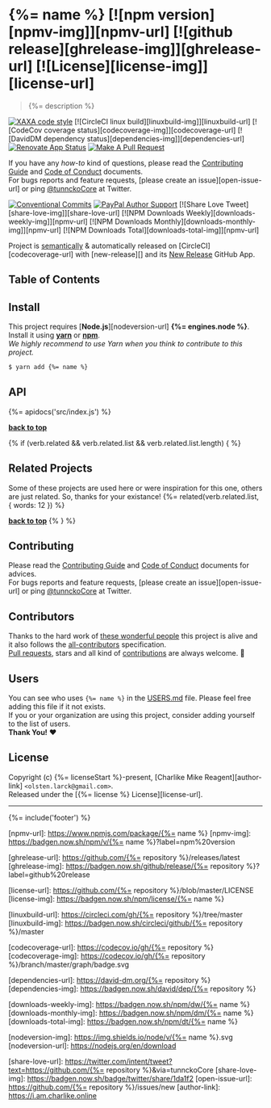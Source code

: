 # {%= name %} [![npm version][npmv-img]][npmv-url] [![github release][ghrelease-img]][ghrelease-url] [![License][license-img]][license-url]

<!-- When logo is needed
<p align="center">
  <a href="https://github.com/username/repo">
    <img src="./logo.png">
  </a>
</p>
<br>
-->

> {%= description %}

<div id="thetop"></div>

[![XAXA code style][codestyle-img]][codestyle-url]
[![CircleCI linux build][linuxbuild-img]][linuxbuild-url]
[![CodeCov coverage status][codecoverage-img]][codecoverage-url]
[![DavidDM dependency status][dependencies-img]][dependencies-url]
[![Renovate App Status][renovateapp-img]][renovateapp-url]
[![Make A Pull Request][prs-welcome-img]][prs-welcome-url]

If you have any _how-to_ kind of questions, please read the [Contributing Guide](./CONTRIBUTING.md) and [Code of Conduct](./CODE_OF_CONDUCT.md) documents.  
For bugs reports and feature requests, [please create an issue][open-issue-url] or ping [@tunnckoCore](https://twitter.com/tunnckoCore) at Twitter.

[![Conventional Commits][ccommits-img]][ccommits-url]
[![PayPal Author Support][paypal-donate-img]][paypal-donate-url]
[![Share Love Tweet][share-love-img]][share-love-url]
[![NPM Downloads Weekly][downloads-weekly-img]][npmv-url]
[![NPM Downloads Monthly][downloads-monthly-img]][npmv-url]
[![NPM Downloads Total][downloads-total-img]][npmv-url]

Project is [semantically](https://semver.org) & automatically released on [CircleCI][codecoverage-url] with [new-release][] and its [New Release](https://github.com/apps/new-release) GitHub App.


## Table of Contents
<!-- toc -->

## Install
This project requires [**Node.js**][nodeversion-url] **{%= engines.node %}**. Install it using [**yarn**](https://yarnpkg.com) or [**npm**](https://npmjs.com).  
_We highly recommend to use Yarn when you think to contribute to this project._

```bash
$ yarn add {%= name %}
```

## API
{%= apidocs('src/index.js') %}

**[back to top](#thetop)**

{% if (verb.related && verb.related.list && verb.related.list.length) { %}

## Related Projects
Some of these projects are used here or were inspiration for this one, others are just related. So, thanks for your existance!
{%= related(verb.related.list, { words: 12 }) %}

**[back to top](#thetop)**
{% } %}

## Contributing
Please read the [Contributing Guide](./CONTRIBUTING.md) and [Code of Conduct](./CODE_OF_CONDUCT.md) documents for advices.  
For bugs reports and feature requests, [please create an issue][open-issue-url] or ping [@tunnckoCore](https://twitter.com/tunnckoCore) at Twitter.

## Contributors
Thanks to the hard work of [these wonderful people](./CONTRIBUTORS.md) this project is alive and it also follows the [all-contributors](https://github.com/kentcdodds/all-contributors) specification.  
[Pull requests](https://github.com/tunnckoCore/contributing#opening-a-pull-request), stars and all kind of [contributions](https://opensource.guide/how-to-contribute/#what-it-means-to-contribute) are always welcome. :stars:

## Users
You can see who uses `{%= name %}` in the [USERS.md](./USERS.md) file. Please feel free adding this file if it not exists.  
If you or your organization are using this project, consider adding yourself to the list of users.  
**Thank You!** :heart:

## License
Copyright (c) {%= licenseStart %}-present, [Charlike Mike Reagent][author-link] `<olsten.larck@gmail.com>`.  
Released under the [{%= license %} License][license-url].

---

{%= include('footer') %}

<!-- Heading badges -->

[npmv-url]: https://www.npmjs.com/package/{%= name %}
[npmv-img]: https://badgen.now.sh/npm/v/{%= name %}?label=npm%20version

[ghrelease-url]: https://github.com/{%= repository %}/releases/latest
[ghrelease-img]: https://badgen.now.sh/github/release/{%= repository %}?label=github%20release

[license-url]: https://github.com/{%= repository %}/blob/master/LICENSE
[license-img]: https://badgen.now.sh/npm/license/{%= name %}

<!-- Front line badges -->

[codestyle-url]: https://github.com/olstenlarck/xaxa
[codestyle-img]: https://badgen.now.sh/badge/code%20style/xaxa/green

[linuxbuild-url]: https://circleci.com/gh/{%= repository %}/tree/master
[linuxbuild-img]: https://badgen.now.sh/circleci/github/{%= repository %}/master

[codecoverage-url]: https://codecov.io/gh/{%= repository %}
[codecoverage-img]: https://codecov.io/gh/{%= repository %}/branch/master/graph/badge.svg

[dependencies-url]: https://david-dm.org/{%= repository %}
[dependencies-img]: https://badgen.now.sh/david/dep/{%= repository %}

[ccommits-url]: https://conventionalcommits.org/
[ccommits-img]: https://badgen.now.sh/badge/conventional%20commits/v1.0.0/dfb317
[new-release-url]: https://github.com/tunnckoCore/new-release
[new-release-img]: https://badgen.now.sh/badge/semantically/released/05c5ff

[downloads-weekly-img]: https://badgen.now.sh/npm/dw/{%= name %}
[downloads-monthly-img]: https://badgen.now.sh/npm/dm/{%= name %}
[downloads-total-img]: https://badgen.now.sh/npm/dt/{%= name %}

[nodeversion-img]: https://img.shields.io/node/v/{%= name %}.svg
[nodeversion-url]: https://nodejs.org/en/download

[renovateapp-url]: https://renovatebot.com
[renovateapp-img]: https://badgen.now.sh/badge/renovate/enabled/green
[prs-welcome-img]: https://badgen.now.sh/badge/PRs/welcome/green
[prs-welcome-url]: http://makeapullrequest.com
[paypal-donate-url]: https://paypal.me/tunnckoCore/10
[paypal-donate-img]: https://badgen.now.sh/badge/$/support/purple

[share-love-url]: https://twitter.com/intent/tweet?text=https://github.com/{%= repository %}&via=tunnckoCore
[share-love-img]: https://badgen.now.sh/badge/twitter/share/1da1f2
[open-issue-url]: https://github.com/{%= repository %}/issues/new
[author-link]: https://i.am.charlike.online
